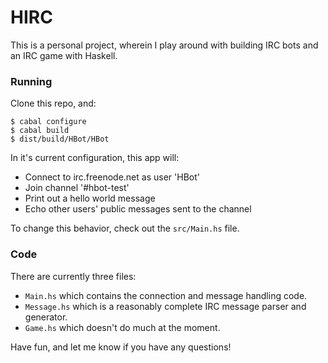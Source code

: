 # HIRC

This is a personal project, wherein I play around with building IRC bots and an IRC game with Haskell.

### Running

Clone this repo, and:

    $ cabal configure
    $ cabal build
    $ dist/build/HBot/HBot

In it's current configuration, this app will:

* Connect to irc.freenode.net as user 'HBot'
* Join channel '#hbot-test'
* Print out a hello world message 
* Echo other users' public messages sent to the channel

To change this behavior, check out the `src/Main.hs` file.

### Code

There are currently three files:

* `Main.hs` which contains the connection and message handling code.
* `Message.hs` which is a reasonably complete IRC message parser and generator.
* `Game.hs` which doesn't do much at the moment.

Have fun, and let me know if you have any questions!
